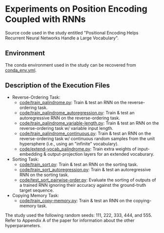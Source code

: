 # Experiments on Position Encoding Coupled with RNNs

Source code used in the study entitled "Positional Encoding Helps Recurrent Neural Networks Handle a Large Vocabulary".

## Environment

The conda environment used in the study can be recovered from [conda_env.yml](conda_env.yml).

## Description of the Execution Files

- Reverse-Ordering Task:
  - [code/train_palindrome.py](code/train_palindrome.py): Train & test an RNN on the reverse-ordering task.
  - [code/train_palindrome_autoregression.py](code/train_palindrome_autoregression.py): Train & test an autoregressive RNN on the reverse-ordering task.
  - [code/train_palindrome_variable-length.py](code/train_palindrome_variable-length.py): Train & test an RNN on the reverse-ordering task w/ variable input length.
  - [code/train_palindrome_continuous.py](code/train_palindrome_continuous.py): Train & test an RNN on the reverse-ordering task w/ continuous random samples from the unit hypersphere (i.e., using an "infinite" vocabulary).
  - [code/extend-vocab_palindrome.py](code/extend-vocab_palindrome.py): Train extra weights of input-embedding & output-projection layers for an extended vocaburary.
- Sorting Task:
  - [code/train_sort.py](code/train_sort.py): Train & test an RNN on the sorting task.
  - [code/train_sort_autoregression.py](code/train_sort_autoregression.py): Train & test an autoregressive RNN on the sorting task.
  - [code/test_sort_pairwise-order.py](code/test_sort_pairwise-order.py): Evaluate the sorting of outputs of a trained RNN ignoring their accuracy against the ground-truth target sequence.
- Copying Memory Task:
  - [code/train_copy-memory.py](code/train_copy-memory.py): Train & test an RNN on the copying-memory task.

The study used the following random seeds: 111, 222, 333, 444, and 555.
Refer to Appendix A of the paper for information about the other hyperparameters.